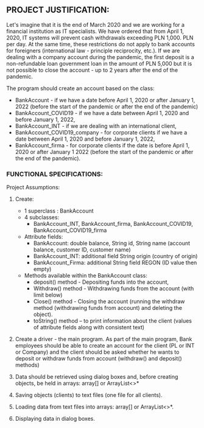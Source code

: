 ## PROJECT JUSTIFICATION:
Let's imagine that it is the end of March 2020 and we are working for a financial institution as IT specialists.
We have ordered that from April 1, 2020, IT systems will prevent cash withdrawals exceeding PLN 1,000.
PLN per day.
At the same time, these restrictions do not apply to bank accounts for foreigners (international law - principle
reciprocity, etc.).
If we are dealing with a company account during the pandemic, the first deposit is a non-refundable loan
government loan in the amount of PLN 5,000 but it is not possible to close the account - up to 2 years after the end of the pandemic.

The program should create an account based on the class:
+ BankAccount - if we have a date before April 1, 2020 or after January 1, 2022 (before the start of the pandemic or
after the end of the pandemic)
+ BankAccount_COVID19 - if we have a date between April 1, 2020 and before January 1, 2022,
+ BankAccount_INT - if we are dealing with an international client,
+ BankAccount_COVID19_company - for corporate clients if we have a date between April 1, 2020 and
before January 1, 2022,
+ BankAccount_firma - for corporate clients if the date is before April 1, 2020 or after January 1
2022 (before the start of the pandemic or after the end of the pandemic).

### FUNCTIONAL SPECIFICATIONS:
Project Assumptions:
1. Create:
   - 1 superclass : BankAccount
   - 4 subclasses:
     - BankAccount_INT, BankAccount_firma, BankAccount_COVID19, BankAccount_COVID19_firma
   - Attribute fields:
     - BankAccount: double balance, String id, String name (account balance, customer ID, customer name)
     - BankAccount_INT: additional field String origin (country of origin)
     - BankAccount_Firma: additional String field REGON (ID value then empty)
   - Methods available within the BankAccount class:
     - deposit() method - Depositing funds into the account,
     - Withdraw() method - Withdrawing funds from the account (with limit below)
     - Close() method - Closing the account (running the withdraw method (withdrawing funds from
account) and deleting the object).
     - toString() method – to print information about the client (values of attribute fields along with consistent
text)

2. Create a driver - the main program.
As part of the main program, Bank employees should be able to create an account
for the client (PL or INT or Company) and the client should be asked whether he wants to deposit or withdraw funds from
account (withdraw() and deposit() methods)
3. Data should be retrieved using dialog boxes and, before creating objects, be
held in arrays: array[] or ArrayList&lt;&gt;*
4. Saving objects (clients) to text files (one file for all clients).
5. Loading data from text files into arrays: array[] or ArrayList&lt;&gt;*.
7. Displaying data in dialog boxes.

